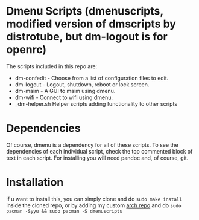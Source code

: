 # Dmenu Scripts (dmenuscripts, modified version of dmscripts by distrotube, but dm-logout is for openrc)

The scripts included in this repo are:

+ dm-confedit - Choose from a list of configuration files to edit.
+ dm-logout - Logout, shutdown, reboot or lock screen.
+ dm-maim - A GUI to maim using dmenu.
+ dm-wifi - Connect to wifi using dmenu.
+ \_dm-helper.sh Helper scripts adding functionality to other scripts


# Dependencies

Of course, dmenu is a dependency for all of these scripts.  To see the dependencies of each individual script, check the top commented block of text in each script. For installing you will need pandoc and, of course, git.

# Installation

if u want to install this,  you can simply clone and do ```sudo make install``` inside the cloned repo, or by adding my custom [arch repo](https://gitlab.com/samuelnihbos/samuel-arch-repo) and do ```sudo pacman -Syyu && sudo pacman -S dmenuscripts```
